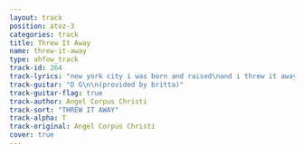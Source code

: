 ```yaml
---
layout: track
position: atoz-3
categories: track
title: Threw It Away
name: threw-it-away
type: ahfow_track
track-id: 264
track-lyrics: "new york city i was born and raised\nand i threw it away\nnuthing to do but play guitar all day\nand i threw it away\ni threw it away to ride horses\nbut i had to give it up eventually\nand i never ever thought it could happen\nbut you know those horses they were riding me\n\noh i threw it away\n\ni had a love you donâ€™t find everyday\nand i threw it away\nten thousand dollars i had managed to save\nand i threw it away\ni threw it away on the ocean\nand then i threw it away on the sky\nso what do i need with the ocean\nand what do i need with the sky\n\nthrew it away\ni threw it away\n\nnew york city i was born and raised\nand i threw it away\nnuthing to do but play guitar all day\nand i threw it away\ni threw it away on the ocean\nand then i threw it away on the sky\nso what do i need with the ocean\nand what do i need with the sky \n\ni threw it away\nso sad i threw it away"
track-guitar: "D G\n\n(provided by britta)"
track-guitar-flag: true
track-author: Angel Corpus Christi
track-sort: "THREW IT AWAY"
track-alpha: T
track-original: Angel Corpus Christi
cover: true
---
```

